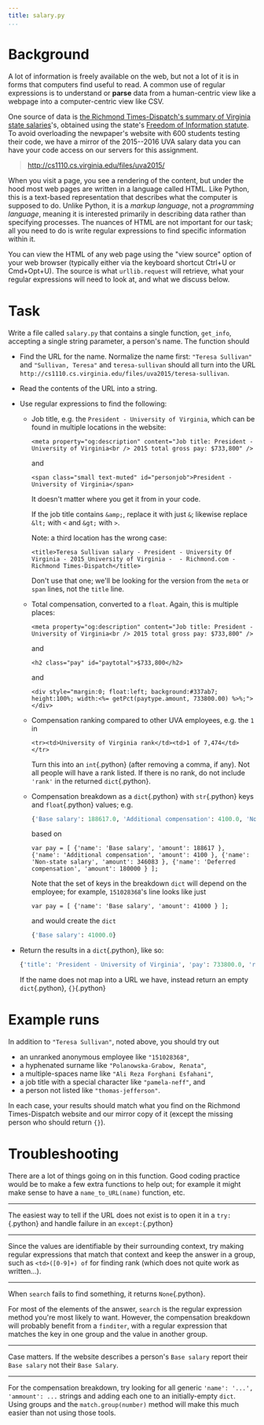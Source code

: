 ```yaml
---
title: salary.py
...
```


# Background

A lot of information is freely available on the web, but not a lot of it is in forms that computers find useful to read.
A common use of regular expressions is to understand or **parse** data from a human-centric view like a webpage into a computer-centric view like CSV.

One source of data is [the Richmond Times-Dispatch's summary of Virginia state salaries](http://data.richmond.com/salaries/)'s, obtained using the state's [Freedom of Information statute](http://foiacouncil.dls.virginia.gov/).
To avoid overloading the newpaper's website with 600 students testing their code, we have a mirror of the 2015--2016 UVA salary data you can have your code access on our servers for this assignment.

> <http://cs1110.cs.virginia.edu/files/uva2015/>

When you visit a page, you see a rendering of the content, but under the hood most web pages are written in a language called HTML.
Like Python, this is a text-based representation that describes what the computer is supposed to do.
Unlike Python, it is a *markup language*, not a *programming language*, meaning it is interested primarily in describing data rather than specifying processes.
The nuances of HTML are not important for our task; all you need to do is write regular expressions to find specific information within it.

You can view the HTML of any web page using the "view source" option of your web browser (typically either via the keyboard shortcut Ctrl+U or Cmd+Opt+U).
The source is what `urllib.request` will retrieve, what your regular expressions will need to look at, and what we discuss below.

# Task

Write a file called `salary.py` that contains a single function, `get_info`, accepting a single string parameter, a person's name.  The function should

-   Find the URL for the name.
    Normalize the name first: `"Teresa Sullivan"` and `"Sullivan, Teresa"` and `teresa-sullivan` should all turn into the URL `http://cs1110.cs.virginia.edu/files/uva2015/teresa-sullivan`.

-   Read the contents of the URL into a string.

-   Use regular expressions to find the following:
    
    -   Job title, e.g. the `President - University of Virginia`, which can be found in multiple locations in the website:
    
            <meta property="og:description" content="Job title: President - University of Virginia<br /> 2015 total gross pay: $733,800" />
        
        and
    
            <span class="small text-muted" id="personjob">President - University of Virginia</span>
        
        It doesn't matter where you get it from in your code.

        If the job title contains `&amp;`, replace it with just `&`; likewise replace `&lt;` with `<` and `&gt;` with `>`.

        Note: a third location has the wrong case:

            <title>Teresa Sullivan salary - President - University Of Virginia - 2015_University of Virginia -  - Richmond.com - Richmond Times-Dispatch</title>
        
        Don't use that one; we'll be looking for the version from the `meta` or `span` lines, not the `title` line.
    
    -   Total compensation, converted to a `float`.  Again, this is multiple places:
    
            <meta property="og:description" content="Job title: President - University of Virginia<br /> 2015 total gross pay: $733,800" />

        and
            
            <h2 class="pay" id="paytotal">$733,800</h2>

        and
            
            <div style="margin:0; float:left; background:#337ab7; height:100%; width:<%= getPct(paytype.amount, 733800.00) %>%;"></div>
        
    -   Compensation ranking compared to other UVA employees, e.g. the `1` in 

            <tr><td>University of Virginia rank</td><td>1 of 7,474</td></tr>

        Turn this into an `int`{.python} (after removing a comma, if any).
        Not all people will have a rank listed.
        If there is no rank, do not include `'rank'` in the returned `dict`{.python}.
    
    -   Compensation breakdown as a `dict`{.python} with `str`{.python} keys and `float`{.python} values;
        e.g. 
        
        ````python
        {'Base salary': 188617.0, 'Additional compensation': 4100.0, 'Non-state salary': 346083.0, 'Deferred compensation', 180000.0}
        ````
        
        based on
    
            var pay = [ {'name': 'Base salary', 'amount': 188617 }, {'name': 'Additional compensation', 'amount': 4100 }, {'name': 'Non-state salary', 'amount': 346083 }, {'name': 'Deferred compensation', 'amount': 180000 } ];
        
        Note that the set of keys in the breakdown `dict` will depend on the employee; for example, `151028368`'s line looks like just
        
            var pay = [ {'name': 'Base salary', 'amount': 41000 } ];
        
        and would create the `dict`
        
        ````python
        {'Base salary': 41000.0}
        ````
    
-   Return the results in a `dict`{.python}, like so:

    ````python
    {'title': 'President - University of Virginia', 'pay': 733800.0, 'rank': 1, 'breakdown': {'Base salary': 188617.0, 'Additional compensation': 4100.0, 'Non-state salary': 346083.0, 'Deferred compensation': 180000.0}}
    ````
    
    If the name does not map into a URL we have, instead return an empty `dict`{.python}, `{}`{.python}

# Example runs

In addition to `"Teresa Sullivan"`, noted above,
you should try out 

-   an unranked anonymous employee like `"151028368"`,
-   a hyphenated surname like `"Polanowska-Grabow, Renata"`,
-   a multiple-spaces name like `"Ali Reza Forghani Esfahani"`,
-   a job title with a special character like `"pamela-neff"`, and
-   a person not listed like `"thomas-jefferson"`.

In each case, your results should match what you find on the Richmond Times-Dispatch website and our mirror copy of it (except the missing person who should return `{}`).


# Troubleshooting

There are a lot of things going on in this function.
Good coding practice would be to make a few extra functions to help out;
for example it might make sense to have a `name_to_URL(name)` function, etc.

---

The easiest way to tell if the URL does not exist is to open it in a `try:`{.python} and handle failure in an `except:`{.python}

---

Since the values are identifiable by their surrounding context, try making regular expressions that match that context and keep the answer in a group, such as `<td>([0-9]+) of` for finding rank (which does not quite work as written...).

---

When `search` fails to find something, it returns `None`{.python}.

For most of the elements of the answer, `search` is the regular expression method you're most likely to want.
However, the compensation breakdown will probably benefit from a `finditer`, with a regular expression that matches the key in one group and the value in another group.

---

Case matters. If the website describes a person's `Base salary` report their `Base salary` not their `Base Salary`.

---

For the compensation breakdown, try looking for all generic `'name': '...', 'ammount': ...` strings and adding each one to an initially-empty `dict`.
Using groups and the `match.group(number)` method will make this much easier than not using those tools.

